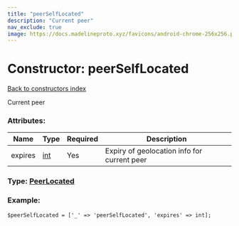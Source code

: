 ```yaml
---
title: "peerSelfLocated"
description: "Current peer"
nav_exclude: true
image: https://docs.madelineproto.xyz/favicons/android-chrome-256x256.png
---
```

# Constructor: peerSelfLocated  
[Back to constructors index](/API_docs/constructors/index.html)



Current peer

### Attributes:

| Name     |    Type       | Required | Description |
|----------|---------------|----------|-------------|
|expires|[int](/API_docs/types/int.html) | Yes|Expiry of geolocation info for current peer|



### Type: [PeerLocated](/API_docs/types/PeerLocated.html)


### Example:

```
$peerSelfLocated = ['_' => 'peerSelfLocated', 'expires' => int];
```  
